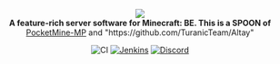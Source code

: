 <p align="center">
	<img src="https://github.com/TuranicTeam/Altay/blob/stable/.github/logo.png"></img><br>
	<b>A feature-rich server software for Minecraft: BE. This is a SPOON of </b><a href="https://github.com/pmmp/PocketMine-MP">PocketMine-MP</a> and "https://github.com/TuranicTeam/Altay"</a>
</p>
<p align="center">
	<img src="https://github.com/TuranicTeam/Altay/workflows/CI/badge.svg" alt="CI" />
	<a href="https://altay.minehub.de/job/Altay/"><img src="https://altay.minehub.de/job/Altay/badge/icon" alt="Jenkins" /></a>
	<a href="https://discord.gg/UsuhCFj"><img src="https://img.shields.io/discord/427472879072968714.svg?style=flat-square&label=discord&colorB=7289da" alt="Discord" /></a>
</p>
